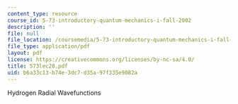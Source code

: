 ```yaml
---
content_type: resource
course_id: 5-73-introductory-quantum-mechanics-i-fall-2002
description: ''
file: null
file_location: /coursemedia/5-73-introductory-quantum-mechanics-i-fall-2002/b6a33c13b74e3dc7d35a97f335e9082a_573lec28.pdf
file_type: application/pdf
layout: pdf
license: https://creativecommons.org/licenses/by-nc-sa/4.0/
title: 573lec28.pdf
uid: b6a33c13-b74e-3dc7-d35a-97f335e9082a
---
```

Hydrogen Radial Wavefunctions